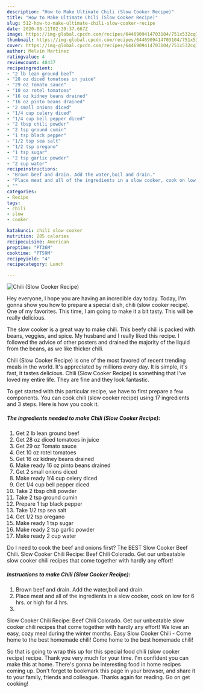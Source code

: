 ```yaml
---
description: "How to Make Ultimate Chili (Slow Cooker Recipe)"
title: "How to Make Ultimate Chili (Slow Cooker Recipe)"
slug: 512-how-to-make-ultimate-chili-slow-cooker-recipe
date: 2020-08-11T02:39:37.667Z
image: https://img-global.cpcdn.com/recipes/6446909414703104/751x532cq70/chili-slow-cooker-recipe-recipe-main-photo.jpg
thumbnail: https://img-global.cpcdn.com/recipes/6446909414703104/751x532cq70/chili-slow-cooker-recipe-recipe-main-photo.jpg
cover: https://img-global.cpcdn.com/recipes/6446909414703104/751x532cq70/chili-slow-cooker-recipe-recipe-main-photo.jpg
author: Melvin Martinez
ratingvalue: 4
reviewcount: 48437
recipeingredient:
- "2 lb lean ground beef"
- "28 oz diced tomatoes in juice"
- "29 oz Tomato sauce"
- "10 oz rotel tomatoes"
- "16 oz kidney beans drained"
- "16 oz pinto beans drained"
- "2 small onions diced"
- "1/4 cup celery diced"
- "1/4 cup bell pepper diced"
- "2 tbsp chili powder"
- "2 tsp ground cumin"
- "1 tsp black pepper"
- "1/2 tsp sea salt"
- "1/2 tsp oregano"
- "1 tsp sugar"
- "2 tsp garlic powder"
- "2 cup water"
recipeinstructions:
- "Brown beef and drain. Add the water,boil and drain."
- "Place meat and all of the ingredients in a slow cooker, cook on low for 6 hrs. or high for 4 hrs."
- ""
categories:
- Recipe
tags:
- chili
- slow
- cooker

katakunci: chili slow cooker 
nutrition: 285 calories
recipecuisine: American
preptime: "PT36M"
cooktime: "PT59M"
recipeyield: "4"
recipecategory: Lunch

---
```



![Chili (Slow Cooker Recipe)](https://img-global.cpcdn.com/recipes/6446909414703104/751x532cq70/chili-slow-cooker-recipe-recipe-main-photo.jpg)

Hey everyone, I hope you are having an incredible day today. Today, I'm gonna show you how to prepare a special dish, chili (slow cooker recipe). One of my favorites. This time, I am going to make it a bit tasty. This will be really delicious.

The slow cooker is a great way to make chili. This beefy chili is packed with beans, veggies, and spice. My husband and I really liked this recipe. I followed the advice of other posters and drained the majority of the liquid from the beans, as we like thicker chili.

Chili (Slow Cooker Recipe) is one of the most favored of recent trending meals in the world. It's appreciated by millions every day. It is simple, it's fast, it tastes delicious. Chili (Slow Cooker Recipe) is something that I've loved my entire life. They are fine and they look fantastic.


To get started with this particular recipe, we have to first prepare a few components. You can cook chili (slow cooker recipe) using 17 ingredients and 3 steps. Here is how you cook it.

<!--inarticleads1-->

##### The ingredients needed to make Chili (Slow Cooker Recipe):

1. Get 2 lb lean ground beef
1. Get 28 oz diced tomatoes in juice
1. Get 29 oz Tomato sauce
1. Get 10 oz rotel tomatoes
1. Get 16 oz kidney beans drained
1. Make ready 16 oz pinto beans drained
1. Get 2 small onions diced
1. Make ready 1/4 cup celery diced
1. Get 1/4 cup bell pepper diced
1. Take 2 tbsp chili powder
1. Take 2 tsp ground cumin
1. Prepare 1 tsp black pepper
1. Take 1/2 tsp sea salt
1. Get 1/2 tsp oregano
1. Make ready 1 tsp sugar
1. Make ready 2 tsp garlic powder
1. Make ready 2 cup water


Do I need to cook the beef and onions first? The BEST Slow Cooker Beef Chili. Slow Cooker Chili Recipe: Beef Chili Colorado. Get our unbeatable slow cooker chili recipes that come together with hardly any effort! 

<!--inarticleads2-->

##### Instructions to make Chili (Slow Cooker Recipe):

1. Brown beef and drain. Add the water,boil and drain.
1. Place meat and all of the ingredients in a slow cooker, cook on low for 6 hrs. or high for 4 hrs.
1. 


Slow Cooker Chili Recipe: Beef Chili Colorado. Get our unbeatable slow cooker chili recipes that come together with hardly any effort! We love an easy, cozy meal during the winter months. Easy Slow Cooker Chili - Come home to the best homemade chili! Come home to the best homemade chili! 

So that is going to wrap this up for this special food chili (slow cooker recipe) recipe. Thank you very much for your time. I'm confident you can make this at home. There's gonna be interesting food in home recipes coming up. Don't forget to bookmark this page in your browser, and share it to your family, friends and colleague. Thanks again for reading. Go on get cooking!
